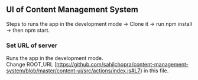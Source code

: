 
## UI of Content Management System

  Steps to runs the app in the development mode
 -> Clone it
 -> run npm install
 -> then npm start.

### Set URL of server

Runs the app in the development mode.<br>
Change ROOT_URL [https://github.com/sahilchopra/content-management-system/blob/master/content-ui/src/actions/index.js#L7) in this file.
